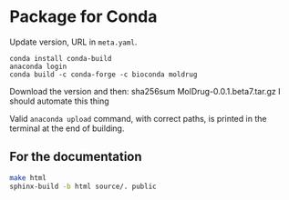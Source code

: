 # Package for Conda

Update version, URL in `meta.yaml`.

```
conda install conda-build
anaconda login
conda build -c conda-forge -c bioconda moldrug
```
Download the version and then:
sha256sum MolDrug-0.0.1.beta7.tar.gz
I should automate this thing

Valid `anaconda upload` command, with correct paths, is printed in the terminal at the end of building.

## For the documentation

```bash
make html
sphinx-build -b html source/. public
```
